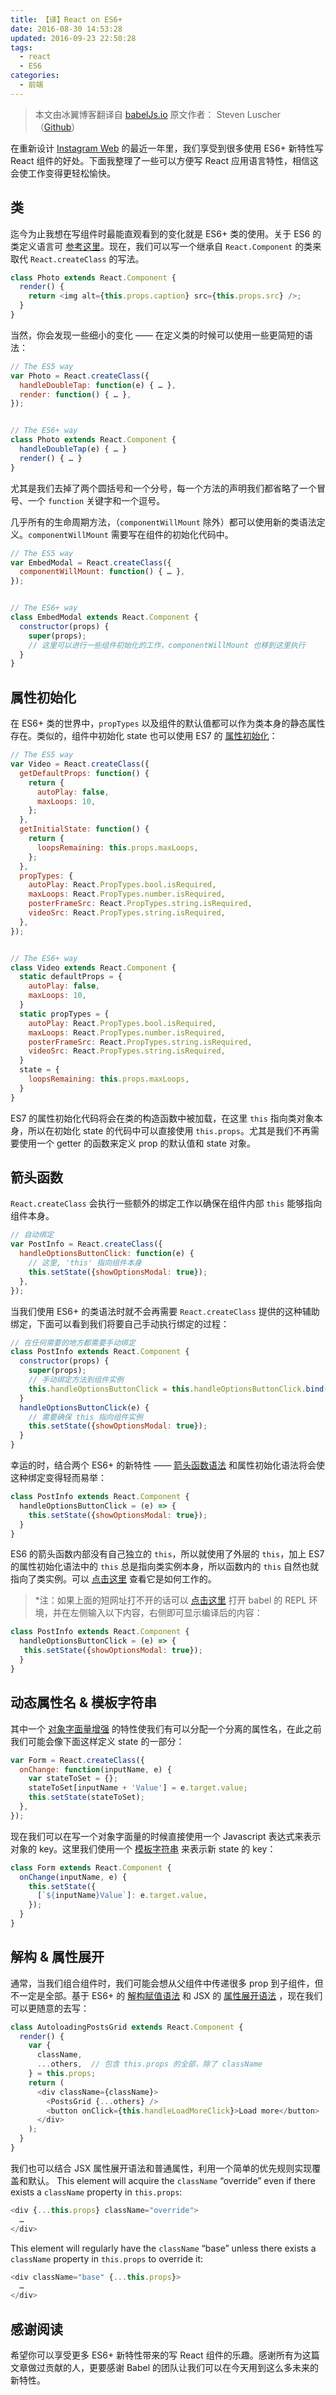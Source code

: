 ```yaml
---
title: 【译】React on ES6+
date: 2016-08-30 14:53:28
updated: 2016-09-23 22:50:28
tags:
  - react
  - ES6
categories:
  - 前端
---
```


> 本文由冰翼博客翻译自 [babelJs.io](https://babeljs.io/blog/2015/06/07/react-on-es6-plus)
> 原文作者： Steven Luscher （[Github](https://github.com/steveluscher)）



在重新设计 [Instagram Web](https://instagram.com/instagram/) 的最近一年里，我们享受到很多使用 ES6+ 新特性写 React 组件的好处。下面我整理了一些可以方便写 React 应用语言特性，相信这会使工作变得更轻松愉快。

## 类

迄今为止我想在写组件时最能直观看到的变化就是 ES6+ 类的使用。关于 ES6 的类定义语言可 [参考这里](https://babeljs.io/docs/learn-es2015/#classes)。现在，我们可以写一个继承自 `React.Component` 的类来取代 `React.createClass` 的写法。

```js
class Photo extends React.Component {
  render() {
    return <img alt={this.props.caption} src={this.props.src} />;
  }
}
```

当然，你会发现一些细小的变化 —— 在定义类的时候可以使用一些更简短的语法：

```js
// The ES5 way
var Photo = React.createClass({
  handleDoubleTap: function(e) { … },
  render: function() { … },
});


// The ES6+ way
class Photo extends React.Component {
  handleDoubleTap(e) { … }
  render() { … }
}
```

尤其是我们去掉了两个圆括号和一个分号，每一个方法的声明我们都省略了一个冒号、一个 `function` 关键字和一个逗号。

几乎所有的生命周期方法，（`componentWillMount` 除外）都可以使用新的类语法定义。`componentWillMount` 需要写在组件的初始化代码中。

```js
// The ES5 way
var EmbedModal = React.createClass({
  componentWillMount: function() { … },
});


// The ES6+ way
class EmbedModal extends React.Component {
  constructor(props) {
    super(props);
    // 这里可以进行一些组件初始化的工作，componentWillMount 也移到这里执行
  }
}
```

## 属性初始化

在 ES6+ 类的世界中，`propTypes` 以及组件的默认值都可以作为类本身的静态属性存在。类似的，组件中初始化 state 也可以使用 ES7 的 [属性初始化](https://gist.github.com/jeffmo/054df782c05639da2adb)：

```js
// The ES5 way
var Video = React.createClass({
  getDefaultProps: function() {
    return {
      autoPlay: false,
      maxLoops: 10,
    };
  },
  getInitialState: function() {
    return {
      loopsRemaining: this.props.maxLoops,
    };
  },
  propTypes: {
    autoPlay: React.PropTypes.bool.isRequired,
    maxLoops: React.PropTypes.number.isRequired,
    posterFrameSrc: React.PropTypes.string.isRequired,
    videoSrc: React.PropTypes.string.isRequired,
  },
});


// The ES6+ way
class Video extends React.Component {
  static defaultProps = {
    autoPlay: false,
    maxLoops: 10,
  }
  static propTypes = {
    autoPlay: React.PropTypes.bool.isRequired,
    maxLoops: React.PropTypes.number.isRequired,
    posterFrameSrc: React.PropTypes.string.isRequired,
    videoSrc: React.PropTypes.string.isRequired,
  }
  state = {
    loopsRemaining: this.props.maxLoops,
  }
}
```

ES7 的属性初始化代码将会在类的构造函数中被加载，在这里 `this` 指向类对象本身，所以在初始化 state 的代码中可以直接使用 `this.props`。尤其是我们不再需要使用一个 getter 的函数来定义 prop 的默认值和 state 对象。

## 箭头函数

`React.createClass` 会执行一些额外的绑定工作以确保在组件内部 `this` 能够指向组件本身。

```js
// 自动绑定
var PostInfo = React.createClass({
  handleOptionsButtonClick: function(e) {
    // 这里, 'this' 指向组件本身
    this.setState({showOptionsModal: true});
  },
});
```

当我们使用 ES6+ 的类语法时就不会再需要 `React.createClass` 提供的这种辅助绑定，下面可以看到我们将要自己手动执行绑定的过程：

```js
// 在任何需要的地方都需要手动绑定
class PostInfo extends React.Component {
  constructor(props) {
    super(props);
    // 手动绑定方法到组件实例
    this.handleOptionsButtonClick = this.handleOptionsButtonClick.bind(this);
  }
  handleOptionsButtonClick(e) {
    // 需要确保 this 指向组件实例
    this.setState({showOptionsModal: true});
  }
}
```

幸运的时，结合两个 ES6+ 的新特性 —— [箭头函数语法](https://babeljs.io/docs/learn-es2015/#arrows) 和属性初始化语法将会使这种绑定变得轻而易举：

```js
class PostInfo extends React.Component {
  handleOptionsButtonClick = (e) => {
    this.setState({showOptionsModal: true});
  }
}
```

ES6 的箭头函数内部没有自己独立的 `this`，所以就使用了外层的 `this`，加上 ES7 的属性初始化语法中的 `this` 总是指向类实例本身，所以函数内的 `this` 自然也就指向了类实例。可以 [点击这里](https://goo.gl/MQW2rf) 查看它是如何工作的。

> *注：如果上面的短网址打不开的话可以 [点击这里](https://babeljs.io/repl/#?babili=false&evaluate=true&lineWrap=false&presets=es2015%2Creact%2Cstage-2&experimental=true&loose=false&spec=false) 打开 babel 的 REPL 环境，并在左侧输入以下内容，右侧即可显示编译后的内容：

```js
class PostInfo extends React.Component {
  handleOptionsButtonClick = (e) => {
   this.setState({showOptionsModal: true});
  }
}
```

## 动态属性名 & 模板字符串

其中一个 [对象字面量增强](https://babeljs.io/docs/learn-es2015/#enhanced-object-literals) 的特性使我们有可以分配一个分离的属性名，在此之前我们可能会像下面这样定义 state 的一部分：

```js
var Form = React.createClass({
  onChange: function(inputName, e) {
    var stateToSet = {};
    stateToSet[inputName + 'Value'] = e.target.value;
    this.setState(stateToSet);
  },
});
```

现在我们可以在写一个对象字面量的时候直接使用一个 Javascript 表达式来表示对象的 key。这里我们使用一个 [模板字符串](https://babeljs.io/docs/learn-es2015/#template-strings) 来表示新 state 的 key：

```js
class Form extends React.Component {
  onChange(inputName, e) {
    this.setState({
      [`${inputName}Value`]: e.target.value,
    });
  }
}
```

## 解构 & 属性展开

通常，当我们组合组件时，我们可能会想从父组件中传递很多 prop 到子组件，但不一定是全部。基于 ES6+ 的 [解构赋值语法](https://babeljs.io/docs/learn-es2015/#destructuring) 和 JSX 的 [属性展开语法](https://facebook.github.io/react/docs/jsx-spread.html) ，现在我们可以更随意的去写：

```js
class AutoloadingPostsGrid extends React.Component {
  render() {
    var {
      className,
      ...others,  // 包含 this.props 的全部，除了 className 
    } = this.props;
    return (
      <div className={className}>
        <PostsGrid {...others} />
        <button onClick={this.handleLoadMoreClick}>Load more</button>
      </div>
    );
  }
}
```

我们也可以结合 JSX 属性展开语法和普通属性，利用一个简单的优先规则实现覆盖和默认。
This element will acquire the `className` “override” even if there exists a `className` property in `this.props`:

```js
<div {...this.props} className="override">
  …
</div>
```

This element will regularly have the `className` “base” unless there exists a `className` property in `this.props` to override it:

```js
<div className="base" {...this.props}>
  …
</div>
```

## 感谢阅读

希望你可以享受更多 ES6+ 新特性带来的写 React 组件的乐趣。感谢所有为这篇文章做过贡献的人，更要感谢 Babel 的团队让我们可以在今天用到这么多未来的新特性。


